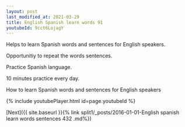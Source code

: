 ```yaml
---
layout: post
last_modified_at: 2021-03-29
title: English Spanish learn words 91 
youtubeId: 9cct6LojagY
---
```

 
 
Helps to learn Spanish words and sentences for English speakers.

Opportunitiy to repeat the words sentences. 

Practice Spanish language. 
 
10 minutes practice every day. 
 
How to learn Spanish words and sentences for English speakers 
 
{% include youtubePlayer.html id=page.youtubeId %}
 
 
[Next]({{ site.baseurl }}{% link  split1/_posts/2016-01-01-English spanish learn words sentences 432 .md%})
 
